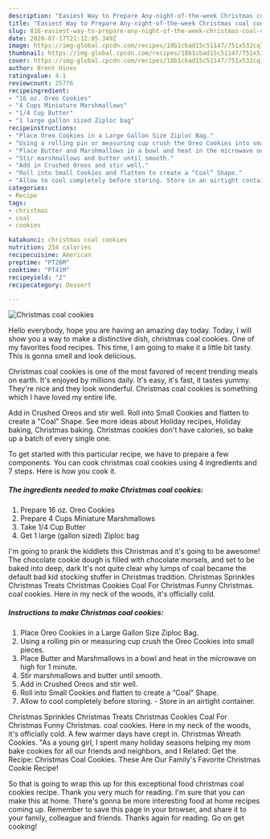 ```yaml
---
description: "Easiest Way to Prepare Any-night-of-the-week Christmas coal cookies"
title: "Easiest Way to Prepare Any-night-of-the-week Christmas coal cookies"
slug: 816-easiest-way-to-prepare-any-night-of-the-week-christmas-coal-cookies
date: 2020-07-17T21:12:05.349Z
image: https://img-global.cpcdn.com/recipes/18b1cbad15c51147/751x532cq70/christmas-coal-cookies-recipe-main-photo.jpg
thumbnail: https://img-global.cpcdn.com/recipes/18b1cbad15c51147/751x532cq70/christmas-coal-cookies-recipe-main-photo.jpg
cover: https://img-global.cpcdn.com/recipes/18b1cbad15c51147/751x532cq70/christmas-coal-cookies-recipe-main-photo.jpg
author: Brent Hines
ratingvalue: 4.1
reviewcount: 25776
recipeingredient:
- "16 oz. Oreo Cookies"
- "4 Cups Miniature Marshmallows"
- "1/4 Cup Butter"
- "1 large gallon sized Ziploc bag"
recipeinstructions:
- "Place Oreo Cookies in a Large Gallon Size Ziploc Bag."
- "Using a rolling pin or measuring cup crush the Oreo Cookies into small pieces."
- "Place Butter and Marshmallows in a bowl and heat in the microwave on high for 1 minute."
- "Stir marshmallows and butter until smooth."
- "Add in Crushed Oreos and stir well."
- "Roll into Small Cookies and flatten to create a “Coal” Shape."
- "Allow to cool completely before storing. Store in an airtight container."
categories:
- Recipe
tags:
- christmas
- coal
- cookies

katakunci: christmas coal cookies 
nutrition: 254 calories
recipecuisine: American
preptime: "PT26M"
cooktime: "PT41M"
recipeyield: "2"
recipecategory: Dessert

---
```



![Christmas coal cookies](https://img-global.cpcdn.com/recipes/18b1cbad15c51147/751x532cq70/christmas-coal-cookies-recipe-main-photo.jpg)

Hello everybody, hope you are having an amazing day today. Today, I will show you a way to make a distinctive dish, christmas coal cookies. One of my favorites food recipes. This time, I am going to make it a little bit tasty. This is gonna smell and look delicious.

Christmas coal cookies is one of the most favored of recent trending meals on earth. It's enjoyed by millions daily. It's easy, it's fast, it tastes yummy. They're nice and they look wonderful. Christmas coal cookies is something which I have loved my entire life.

Add in Crushed Oreos and stir well. Roll into Small Cookies and flatten to create a &#34;Coal&#34; Shape. See more ideas about Holiday recipes, Holiday baking, Christmas baking. Christmas cookies don&#39;t have calories, so bake up a batch of every single one.


To get started with this particular recipe, we have to prepare a few components. You can cook christmas coal cookies using 4 ingredients and 7 steps. Here is how you cook it.

<!--inarticleads1-->

##### The ingredients needed to make Christmas coal cookies:

1. Prepare 16 oz. Oreo Cookies
1. Prepare 4 Cups Miniature Marshmallows
1. Take 1/4 Cup Butter
1. Get 1 large (gallon sized) Ziploc bag


I&#39;m going to prank the kiddlets this Christmas and it&#39;s going to be awesome! The chocolate cookie dough is filled with chocolate morsels, and set to be baked into deep, dark It&#39;s not quite clear why lumps of coal became the default bad kid stocking stuffer in Christmas tradition. Christmas Sprinkles Christmas Treats Christmas Cookies Coal For Christmas Funny Christmas. coal cookies. Here in my neck of the woods, it&#39;s officially cold. 

<!--inarticleads2-->

##### Instructions to make Christmas coal cookies:

1. Place Oreo Cookies in a Large Gallon Size Ziploc Bag.
1. Using a rolling pin or measuring cup crush the Oreo Cookies into small pieces.
1. Place Butter and Marshmallows in a bowl and heat in the microwave on high for 1 minute.
1. Stir marshmallows and butter until smooth.
1. Add in Crushed Oreos and stir well.
1. Roll into Small Cookies and flatten to create a “Coal” Shape.
1. Allow to cool completely before storing. - Store in an airtight container.


Christmas Sprinkles Christmas Treats Christmas Cookies Coal For Christmas Funny Christmas. coal cookies. Here in my neck of the woods, it&#39;s officially cold. A few warmer days have crept in. Christmas Wreath Cookies. &#34;As a young girl, I spent many holiday seasons helping my mom bake cookies for all our friends and neighbors, and I Related: Get the Recipe: Christmas Coal Cookies. These Are Our Family&#39;s Favorite Christmas Cookie Recipe! 

So that is going to wrap this up for this exceptional food christmas coal cookies recipe. Thank you very much for reading. I'm sure that you can make this at home. There's gonna be more interesting food at home recipes coming up. Remember to save this page in your browser, and share it to your family, colleague and friends. Thanks again for reading. Go on get cooking!
